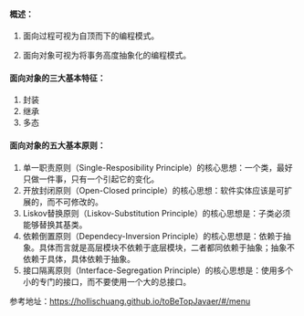 #### 概述：

1. 面向过程可视为自顶而下的编程模式。

2. 面向对象可视为将事务高度抽象化的编程模式。

#### 面向对象的三大基本特征：

1. 封装
2. 继承
3. 多态

#### 面向对象的五大基本原则：

1. 单一职责原则（Single-Resposibility Principle）的核心思想：一个类，最好只做一件事，只有一个引起它的变化。
2. 开放封闭原则（Open-Closed principle）的核心思想：软件实体应该是可扩展的，而不可修改的。
3. Liskov替换原则（Liskov-Substitution Principle）的核心思想是：子类必须能够替换其基类。
4. 依赖倒置原则（Dependecy-Inversion Principle）的核心思想是：依赖于抽象。具体而言就是高层模块不依赖于底层模块，二者都同依赖于抽象；抽象不依赖于具体，具体依赖于抽象。 
5. 接口隔离原则（Interface-Segregation Principle）的核心思想是：使用多个小的专门的接口，而不要使用一个大的总接口。 

参考地址：https://hollischuang.github.io/toBeTopJavaer/#/menu
